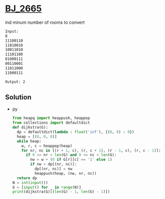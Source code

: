 # [BJ_2665](https://acmicpc.net/problem/2665)

ind minum number of rooms to convert

```txt
Input:
8
11100110
11010010
10011010
11101100
01000111
00110001
11011000
11000111

Output: 2
```

## Solution

* py

  ```py
  from heapq import heappush, heappop
  from collections import defaultdict
  def dijkstra(G):
    dp = defaultdict(lambda : float('inf'), {(0, 0) : 0})
    heap = [(0, 0, 0)]
    while heap:
      w, r, c = heappop(heap)
      for nr, nc in [(r + 1, c), (r, c + 1), (r - 1, c), (r, c - 1)]:
        if 0 <= nr < len(G) and 0 <= nc < len(G):
          nw = w + (0 if G[r][c] == '1' else 1)
          if nw < dp[(nr, nc)]:
            dp[(nr, nc)] = nw
            heappush(heap, (nw, nr, nc))
    return dp
  N = int(input())
  G = [input() for _ in range(N)]
  print(dijkstra(G)[(len(G) - 1, len(G) - 1)])
  ```
